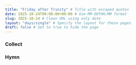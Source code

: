 ```yaml
---
title: "Friday after Trinity" # Title with escaped quotes
date: 2025-10-24T00:00:00+00:00 # Use-MM-DDTHH:MM format
slug: 2025-10-24 # Clean URL using only date
layout: "days/single" # Specify the layout for these pages
draft: false # Set to true to hide the page
---
```


### Collect


### Hymn